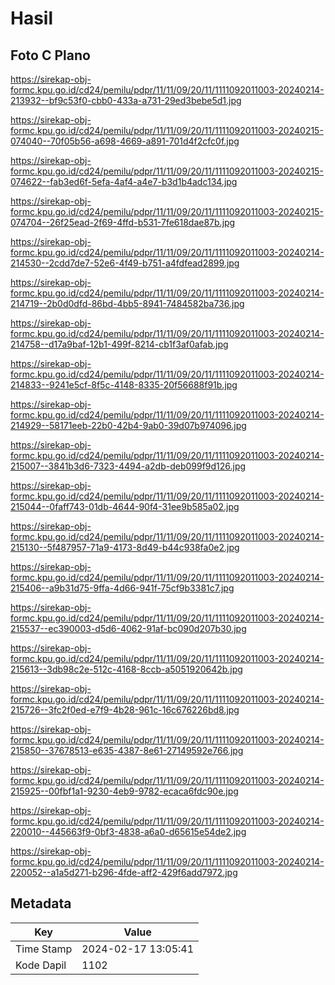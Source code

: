 # Hasil

## Foto C Plano

https://sirekap-obj-formc.kpu.go.id/cd24/pemilu/pdpr/11/11/09/20/11/1111092011003-20240214-213932--bf9c53f0-cbb0-433a-a731-29ed3bebe5d1.jpg

https://sirekap-obj-formc.kpu.go.id/cd24/pemilu/pdpr/11/11/09/20/11/1111092011003-20240215-074040--70f05b56-a698-4669-a891-701d4f2cfc0f.jpg

https://sirekap-obj-formc.kpu.go.id/cd24/pemilu/pdpr/11/11/09/20/11/1111092011003-20240215-074622--fab3ed6f-5efa-4af4-a4e7-b3d1b4adc134.jpg

https://sirekap-obj-formc.kpu.go.id/cd24/pemilu/pdpr/11/11/09/20/11/1111092011003-20240215-074704--26f25ead-2f69-4ffd-b531-7fe618dae87b.jpg

https://sirekap-obj-formc.kpu.go.id/cd24/pemilu/pdpr/11/11/09/20/11/1111092011003-20240214-214530--2cdd7de7-52e6-4f49-b751-a4fdfead2899.jpg

https://sirekap-obj-formc.kpu.go.id/cd24/pemilu/pdpr/11/11/09/20/11/1111092011003-20240214-214719--2b0d0dfd-86bd-4bb5-8941-7484582ba736.jpg

https://sirekap-obj-formc.kpu.go.id/cd24/pemilu/pdpr/11/11/09/20/11/1111092011003-20240214-214758--d17a9baf-12b1-499f-8214-cb1f3af0afab.jpg

https://sirekap-obj-formc.kpu.go.id/cd24/pemilu/pdpr/11/11/09/20/11/1111092011003-20240214-214833--9241e5cf-8f5c-4148-8335-20f56688f91b.jpg

https://sirekap-obj-formc.kpu.go.id/cd24/pemilu/pdpr/11/11/09/20/11/1111092011003-20240214-214929--58171eeb-22b0-42b4-9ab0-39d07b974096.jpg

https://sirekap-obj-formc.kpu.go.id/cd24/pemilu/pdpr/11/11/09/20/11/1111092011003-20240214-215007--3841b3d6-7323-4494-a2db-deb099f9d126.jpg

https://sirekap-obj-formc.kpu.go.id/cd24/pemilu/pdpr/11/11/09/20/11/1111092011003-20240214-215044--0faff743-01db-4644-90f4-31ee9b585a02.jpg

https://sirekap-obj-formc.kpu.go.id/cd24/pemilu/pdpr/11/11/09/20/11/1111092011003-20240214-215130--5f487957-71a9-4173-8d49-b44c938fa0e2.jpg

https://sirekap-obj-formc.kpu.go.id/cd24/pemilu/pdpr/11/11/09/20/11/1111092011003-20240214-215406--a9b31d75-9ffa-4d66-941f-75cf9b3381c7.jpg

https://sirekap-obj-formc.kpu.go.id/cd24/pemilu/pdpr/11/11/09/20/11/1111092011003-20240214-215537--ec390003-d5d6-4062-91af-bc090d207b30.jpg

https://sirekap-obj-formc.kpu.go.id/cd24/pemilu/pdpr/11/11/09/20/11/1111092011003-20240214-215613--3db98c2e-512c-4168-8ccb-a5051920642b.jpg

https://sirekap-obj-formc.kpu.go.id/cd24/pemilu/pdpr/11/11/09/20/11/1111092011003-20240214-215726--3fc2f0ed-e7f9-4b28-961c-16c676226bd8.jpg

https://sirekap-obj-formc.kpu.go.id/cd24/pemilu/pdpr/11/11/09/20/11/1111092011003-20240214-215850--37678513-e635-4387-8e61-27149592e766.jpg

https://sirekap-obj-formc.kpu.go.id/cd24/pemilu/pdpr/11/11/09/20/11/1111092011003-20240214-215925--00fbf1a1-9230-4eb9-9782-ecaca6fdc90e.jpg

https://sirekap-obj-formc.kpu.go.id/cd24/pemilu/pdpr/11/11/09/20/11/1111092011003-20240214-220010--445663f9-0bf3-4838-a6a0-d65615e54de2.jpg

https://sirekap-obj-formc.kpu.go.id/cd24/pemilu/pdpr/11/11/09/20/11/1111092011003-20240214-220052--a1a5d271-b296-4fde-aff2-429f6add7972.jpg


## Metadata

| Key        | Value               |
| ---------- | ------------------- |
| Time Stamp | 2024-02-17 13:05:41 |
| Kode Dapil | 1102                |



